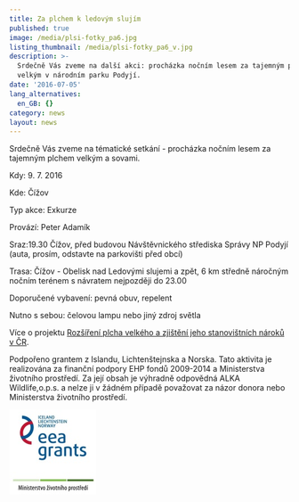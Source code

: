 ```yaml
---
title: Za plchem k ledovým slujím
published: true
image: /media/plsi-fotky_pa6.jpg
listing_thumbnail: /media/plsi-fotky_pa6_v.jpg
description: >-
  Srdečně Vás zveme na další akci: procházka nočním lesem za tajemným plchem
  velkým v národním parku Podyjí. 
date: '2016-07-05'
lang_alternatives:
  en_GB: {}
category: news
layout: news
---
```

Srdečně Vás zveme na tématické setkání - procházka nočním lesem za tajemným plchem velkým a sovami. 

Kdy: 9. 7. 2016

Kde: Čížov

Typ akce: Exkurze

Provází: Peter Adamík

Sraz:19.30 Čížov, před budovou Návštěvnického střediska Správy NP Podyjí (auta, prosím, odstavte na parkovišti před obcí) 

Trasa: Čížov - Obelisk nad Ledovými slujemi a zpět, 6 km středně náročným nočním terénem s návratem nejpozději do 23.00 

Doporučené vybavení: pevná obuv, repelent 

Nutno s sebou: čelovou lampu nebo jiný zdroj světla



Více o projektu [Rozšíření plcha velkého a zjištění jeho stanovištních nároků v ČR](/projects/rozšíření-plcha-velkého-v-čr).

Podpořeno grantem z Islandu, Lichtenštejnska a Norska. 
Tato aktivita je realizována za finanční podpory EHP fondů 2009-2014 a Ministerstva životního prostředí. Za její obsah je výhradně odpovědná ALKA Wildlife,o.p.s. a nelze ji v žádném případě považovat za názor donora nebo Ministerstva životního prostředí. 

![](/media/loga_mgs_stojato_mm.jpg)
